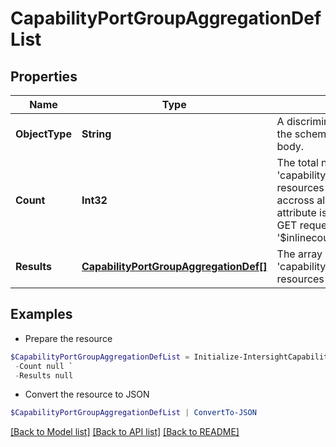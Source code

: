 # CapabilityPortGroupAggregationDefList
## Properties

Name | Type | Description | Notes
------------ | ------------- | ------------- | -------------
**ObjectType** | **String** | A discriminator value to disambiguate the schema of a HTTP GET response body. | 
**Count** | **Int32** | The total number of &#39;capability.PortGroupAggregationDef&#39; resources matching the request, accross all pages. The &#39;Count&#39; attribute is included when the HTTP GET request includes the &#39;$inlinecount&#39; parameter. | [optional] 
**Results** | [**CapabilityPortGroupAggregationDef[]**](CapabilityPortGroupAggregationDef.md) | The array of &#39;capability.PortGroupAggregationDef&#39; resources matching the request. | [optional] 

## Examples

- Prepare the resource
```powershell
$CapabilityPortGroupAggregationDefList = Initialize-IntersightCapabilityPortGroupAggregationDefList  -ObjectType null `
 -Count null `
 -Results null
```

- Convert the resource to JSON
```powershell
$CapabilityPortGroupAggregationDefList | ConvertTo-JSON
```

[[Back to Model list]](../README.md#documentation-for-models) [[Back to API list]](../README.md#documentation-for-api-endpoints) [[Back to README]](../README.md)

